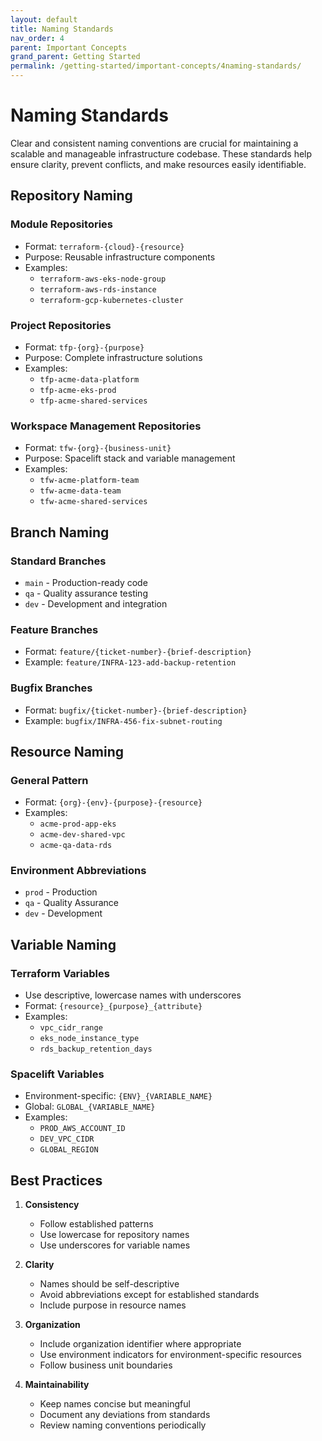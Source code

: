 ```yaml
---
layout: default
title: Naming Standards
nav_order: 4
parent: Important Concepts
grand_parent: Getting Started
permalink: /getting-started/important-concepts/4naming-standards/
---
```


# Naming Standards

Clear and consistent naming conventions are crucial for maintaining a scalable and manageable infrastructure codebase. These standards help ensure clarity, prevent conflicts, and make resources easily identifiable.

## Repository Naming

### Module Repositories
- Format: `terraform-{cloud}-{resource}`
- Purpose: Reusable infrastructure components
- Examples:
  - `terraform-aws-eks-node-group`
  - `terraform-aws-rds-instance`
  - `terraform-gcp-kubernetes-cluster`

### Project Repositories
- Format: `tfp-{org}-{purpose}`
- Purpose: Complete infrastructure solutions
- Examples:
  - `tfp-acme-data-platform`
  - `tfp-acme-eks-prod`
  - `tfp-acme-shared-services`

### Workspace Management Repositories
- Format: `tfw-{org}-{business-unit}`
- Purpose: Spacelift stack and variable management
- Examples:
  - `tfw-acme-platform-team`
  - `tfw-acme-data-team`
  - `tfw-acme-shared-services`

## Branch Naming

### Standard Branches
- `main` - Production-ready code
- `qa` - Quality assurance testing
- `dev` - Development and integration

### Feature Branches
- Format: `feature/{ticket-number}-{brief-description}`
- Example: `feature/INFRA-123-add-backup-retention`

### Bugfix Branches
- Format: `bugfix/{ticket-number}-{brief-description}`
- Example: `bugfix/INFRA-456-fix-subnet-routing`

## Resource Naming

### General Pattern
- Format: `{org}-{env}-{purpose}-{resource}`
- Examples:
  - `acme-prod-app-eks`
  - `acme-dev-shared-vpc`
  - `acme-qa-data-rds`

### Environment Abbreviations
- `prod` - Production
- `qa` - Quality Assurance
- `dev` - Development

## Variable Naming

### Terraform Variables
- Use descriptive, lowercase names with underscores
- Format: `{resource}_{purpose}_{attribute}`
- Examples:
  - `vpc_cidr_range`
  - `eks_node_instance_type`
  - `rds_backup_retention_days`

### Spacelift Variables
- Environment-specific: `{ENV}_{VARIABLE_NAME}`
- Global: `GLOBAL_{VARIABLE_NAME}`
- Examples:
  - `PROD_AWS_ACCOUNT_ID`
  - `DEV_VPC_CIDR`
  - `GLOBAL_REGION`

## Best Practices

1. **Consistency**
   - Follow established patterns
   - Use lowercase for repository names
   - Use underscores for variable names

2. **Clarity**
   - Names should be self-descriptive
   - Avoid abbreviations except for established standards
   - Include purpose in resource names

3. **Organization**
   - Include organization identifier where appropriate
   - Use environment indicators for environment-specific resources
   - Follow business unit boundaries

4. **Maintainability**
   - Keep names concise but meaningful
   - Document any deviations from standards
   - Review naming conventions periodically